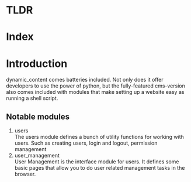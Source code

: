 # TLDR

# Index

# Introduction

dynamic_content comes batteries included. Not only does it offer developers to use the power of python, but the fully-featured cms-version also comes included with modules that make setting up a website easy as running a shell script.

## Notable modules

1. users  
    The users module defines a bunch of utility functions for working with users. Such as creating users, login and logout, permission management
2. user_management  
    User Management is the interface module for users. It defines some basic pages that allow you to do user related management tasks in the browser.

